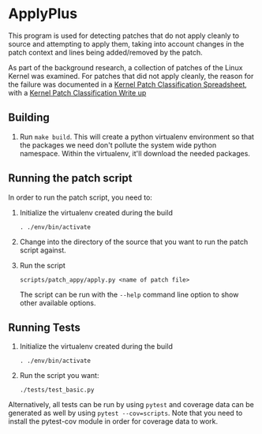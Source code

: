 # ApplyPlus

This program is used for detecting patches that do not apply cleanly to source and attempting to apply them, taking into account changes in the patch context and lines being added/removed by the patch.

As part of the background research, a collection of patches of the Linux Kernel was examined.  For patches that did not apply cleanly, the reason for the failure was documented in a [Kernel Patch Classification Spreadsheet](https://docs.google.com/spreadsheets/d/1hCqyOZA-nplliI-bdGzt6IMTdFmO5hQp88RwCge0wcw/edit?usp=sharing), with a [Kernel Patch Classification Write up](https://docs.google.com/document/d/134bmSlemKDy2chgjqK3wxQGC0PsluSVZDMMZgkTlp_Y/edit?usp=sharing)

## Building

1. Run `make build`.  This will create a python virtualenv environment so that the packages we need don't pollute the system wide python namespace.  Within the virtualenv, it'll download the needed packages.

## Running the patch script

In order to run the patch script, you need to:

1. Initialize the virtualenv created during the build

    `. ./env/bin/activate`

2. Change into the directory of the source that you want to run the patch script against.

3. Run the script

    `scripts/patch_appy/apply.py <name of patch file>`

    The script can be run with the `--help` command line option to
    show other available options.


## Running Tests

1. Initialize the virtualenv created during the build

    `. ./env/bin/activate`

2. Run the script you want:

    `./tests/test_basic.py`

Alternatively, all tests can be run by using `pytest` and coverage data can be generated as well by using `pytest --cov=scripts`.  Note that you need to install the pytest-cov module in order for coverage data to work.
